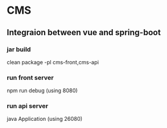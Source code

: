 # CMS

## Integraion between vue and spring-boot

### jar build
clean package -pl cms-front,cms-api 

### run front server
npm run debug
(using 8080)

### run api server
java Application
(using 26080)